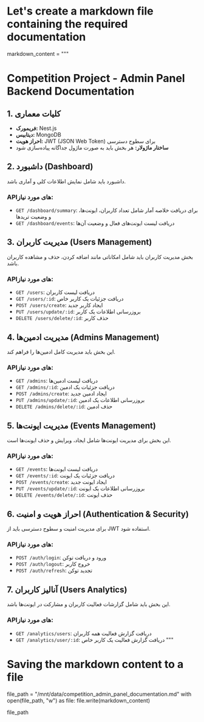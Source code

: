 # Let's create a markdown file containing the required documentation

markdown_content = """
# Competition Project - Admin Panel Backend Documentation

## 1. کلیات معماری
- **فریمورک:** Nest.js
- **دیتابیس:** MongoDB
- **احراز هویت:** JWT (JSON Web Token) برای سطوح دسترسی
- **ساختار ماژولار:** هر بخش باید به صورت ماژول جداگانه پیاده‌سازی شود

## 2. داشبورد (Dashboard)
داشبورد باید شامل نمایش اطلاعات کلی و آماری باشد.

### API‌های مورد نیاز:
- `GET /dashboard/summary`: برای دریافت خلاصه آمار شامل تعداد کاربران، ایونت‌ها، و وضعیت تریدها
- `GET /dashboard/events`: دریافت لیست ایونت‌های فعال و وضعیت آن‌ها

## 3. مدیریت کاربران (Users Management)
بخش مدیریت کاربران باید شامل امکاناتی مانند اضافه کردن، حذف و مشاهده کاربران باشد.

### API‌های مورد نیاز:
- `GET /users`: دریافت لیست کاربران
- `GET /users/:id`: دریافت جزئیات یک کاربر خاص
- `POST /users/create`: ایجاد کاربر جدید
- `PUT /users/update/:id`: بروزرسانی اطلاعات یک کاربر
- `DELETE /users/delete/:id`: حذف کاربر

## 4. مدیریت ادمین‌ها (Admins Management)
این بخش باید مدیریت کامل ادمین‌ها را فراهم کند.

### API‌های مورد نیاز:
- `GET /admins`: دریافت لیست ادمین‌ها
- `GET /admins/:id`: دریافت جزئیات یک ادمین
- `POST /admins/create`: ایجاد ادمین جدید
- `PUT /admins/update/:id`: بروزرسانی اطلاعات یک ادمین
- `DELETE /admins/delete/:id`: حذف ادمین

## 5. مدیریت ایونت‌ها (Events Management)
این بخش برای مدیریت ایونت‌ها شامل ایجاد، ویرایش و حذف ایونت‌ها است.

### API‌های مورد نیاز:
- `GET /events`: دریافت لیست ایونت‌ها
- `GET /events/:id`: دریافت جزئیات یک ایونت
- `POST /events/create`: ایجاد ایونت جدید
- `PUT /events/update/:id`: بروزرسانی اطلاعات یک ایونت
- `DELETE /events/delete/:id`: حذف ایونت

## 6. احراز هویت و امنیت (Authentication & Security)
برای مدیریت امنیت و سطوح دسترسی باید از JWT استفاده شود.

### API‌های مورد نیاز:
- `POST /auth/login`: ورود و دریافت توکن
- `POST /auth/logout`: خروج کاربر
- `POST /auth/refresh`: تجدید توکن

## 7. آنالیز کاربران (Users Analytics)
این بخش باید شامل گزارشات فعالیت کاربران و مشارکت در ایونت‌ها باشد.

### API‌های مورد نیاز:
- `GET /analytics/users`: دریافت گزارش فعالیت همه کاربران
- `GET /analytics/user/:id`: دریافت گزارش فعالیت یک کاربر خاص
"""

# Saving the markdown content to a file
file_path = "/mnt/data/competition_admin_panel_documentation.md"
with open(file_path, "w") as file:
    file.write(markdown_content)

file_path
